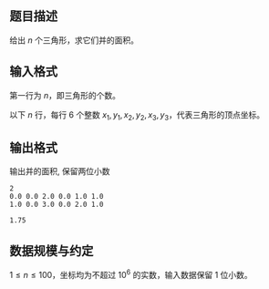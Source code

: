 ## 题目描述

给出 $n$ 个三角形，求它们并的面积。

## 输入格式

第一行为 $n$，即三角形的个数。

以下 $n$ 行，每行 $6$ 个整数 $x_1,y_1,x_2,y_2,x_3,y_3$，代表三角形的顶点坐标。


## 输出格式

输出并的面积, 保留两位小数

```input1
2
0.0 0.0 2.0 0.0 1.0 1.0
1.0 0.0 3.0 0.0 2.0 1.0

```

```output1
1.75
```

## 数据规模与约定

$1\le n\le 100$，坐标均为不超过 $10^6$ 的实数，输入数据保留 $1$ 位小数。



